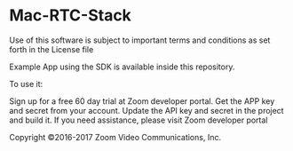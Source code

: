 # Mac-RTC-Stack 

Use of this software is subject to important terms and conditions as set forth in the License file

Example App using the SDK is available inside this repository.

To use it:

Sign up for a free 60 day trial at Zoom developer portal. Get the APP key and secret from your account. Update the API key and secret in the project and build it. If you need assistance, please visit Zoom developer portal

Copyright ©2016-2017 Zoom Video Communications, Inc.
